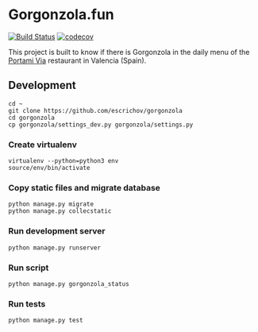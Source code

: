 # Gorgonzola.fun 
[![Build Status](https://travis-ci.org/gorgonzolafun/gorgonzola.svg?branch=master)](https://travis-ci.org/gorgonzolafun/gorgonzola)
[![codecov](https://codecov.io/gh/gorgonzolafun/gorgonzola/branch/master/graph/badge.svg)](https://codecov.io/gh/gorgonzolafun/gorgonzola)

This project is built to know if there is Gorgonzola in the daily menu of the [Portami Via](http://daringfireball.net/projects/markdown/syntax) restaurant in Valencia (Spain).

## Development

```
cd ~
git clone https://github.com/escrichov/gorgonzola
cd gorgonzola
cp gorgonzola/settings_dev.py gorgonzola/settings.py
```

### Create virtualenv
```
virtualenv --python=python3 env
source/env/bin/activate
```

### Copy static files and migrate database
```
python manage.py migrate
python manage.py collecstatic
```

### Run development server
```
python manage.py runserver
```

### Run script
```
python manage.py gorgonzola_status
```

### Run tests
```
python manage.py test
```
